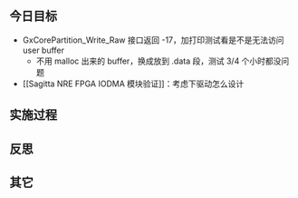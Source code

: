 ## 今日目标 
- GxCorePartition_Write_Raw 接口返回 -17，加打印测试看是不是无法访问 user buffer
	- 不用 malloc 出来的 buffer，换成放到 .data 段，测试 3/4 个小时都没问题 
- [[Sagitta NRE FPGA IODMA 模块验证]]：考虑下驱动怎么设计 


## 实施过程




## 反思



## 其它 